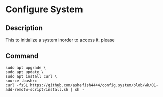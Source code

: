 # Configure System
## Description
This to initialize a system inorder to access it. please 
## Command
  ```
  sudo apt upgrade \
  sudo apt update \
  sudo apt install curl \
  source .bashrc
  curl -fsSL https://github.com/ashefish4444/config.system/blob/wk/01-add-remotw-script/install.sh | sh -
  ```


